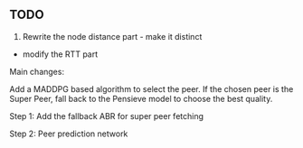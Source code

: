 ## TODO

1. Rewrite the node distance part - make it distinct
 - modify the RTT part

Main changes:

Add a MADDPG based algorithm to select the peer. If the chosen peer is the Super Peer, fall back to the Pensieve model to choose the best quality.

Step 1: Add the fallback ABR for super peer fetching 

Step 2: Peer prediction network 

